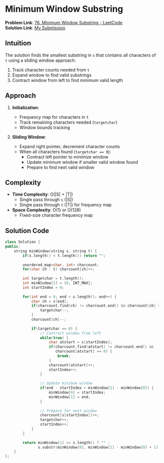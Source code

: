 # Minimum Window Substring

**Problem Link**: [76. Minimum Window Substring - LeetCode](https://leetcode.com/problems/minimum-window-substring/)  
**Solution Link**: [My Submission](https://leetcode.com/problems/minimum-window-substring/submissions/1631270867)

## Intuition
The solution finds the smallest substring in `s` that contains all characters of `t` using a sliding window approach:
1. Track character counts needed from `t`
2. Expand window to find valid substrings
3. Contract window from left to find minimum valid length

## Approach
1. **Initialization**:
   - Frequency map for characters in `t`
   - Track remaining characters needed (`targetchar`)
   - Window bounds tracking

2. **Sliding Window**:
   - Expand right pointer, decrement character counts
   - When all characters found (`targetchar == 0`):
     - Contract left pointer to minimize window
     - Update minimum window if smaller valid window found
     - Prepare to find next valid window

## Complexity
- **Time Complexity**: O(|S| + |T|)  
  - Single pass through `s` (|S|)
  - Single pass through `t` (|T|) for frequency map
- **Space Complexity**: O(1) or O(128)  
  - Fixed-size character frequency map

## Solution Code
```cpp
class Solution {
public:
    string minWindow(string s, string t) {
        if(s.length() < t.length()) return "";
        
        unordered_map<char, int> charcount;
        for(char ch : t) charcount[ch]++;
        
        int targetchar = t.length();
        int minWindow[2] = {0, INT_MAX};
        int startIndex = 0;
        
        for(int end = 0; end < s.length(); end++) {
            char ch = s[end];
            if(charcount.find(ch) != charcount.end() && charcount[ch] > 0) {
                targetchar--;
            }
            charcount[ch]--;
            
            if(targetchar == 0) {
                // Contract window from left
                while(true) {
                    char atstart = s[startIndex];
                    if(charcount.find(atstart) != charcount.end() && 
                       charcount[atstart] == 0) {
                        break;
                    }
                    charcount[atstart]++;
                    startIndex++;
                }
                
                // Update minimum window
                if(end - startIndex < minWindow[1] - minWindow[0]) {
                    minWindow[0] = startIndex;
                    minWindow[1] = end;
                }
                
                // Prepare for next window
                charcount[s[startIndex]]++;
                targetchar++;
                startIndex++;
            }
        }
        
        return minWindow[1] >= s.length() ? "" : 
               s.substr(minWindow[0], minWindow[1] - minWindow[0] + 1);
    }
};
